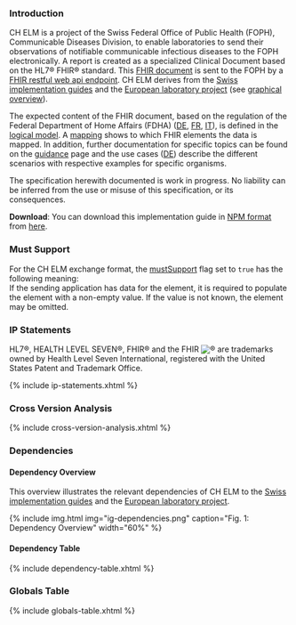 ### Introduction
CH ELM is a project of the Swiss Federal Office of Public Health (FOPH), Communicable Diseases Division, to enable laboratories to send their observations of notifiable communicable infectious diseases to the FOPH electronically.
A report is created as a specialized Clinical Document based on the HL7® FHIR® standard. This [FHIR document](document.html) is sent to the FOPH by a [FHIR restful web api endpoint](api.html). CH ELM derives from the [Swiss implementation guides](https://fhir.ch/) and the [European laboratory project](https://build.fhir.org/ig/hl7-eu/laboratory/branches/master/index.html) (see [graphical overview](#dependency-overview)).

The expected content of the FHIR document, based on the regulation of the Federal Department of Home Affairs (FDHA) ([DE](https://www.fedlex.admin.ch/eli/cc/2015/892/de), [FR](https://www.fedlex.admin.ch/eli/cc/2015/892/fr), [IT](https://www.fedlex.admin.ch/eli/cc/2015/892/it)), is defined in the [logical model](StructureDefinition-LaboratoryReport.html). A [mapping](StructureDefinition-LaboratoryReport-mappings.html#mappings-for-ch-elm-laboratory-report-to-fhir-hl7-org-fhir-r4) shows to which FHIR elements the data is mapped. In addition, further documentation for specific topics can be found on the [guidance](guidance.html) page and the use cases ([DE](usecase-german.html)) describe the different scenarios with respective examples for specific organisms.

<div markdown="1" class="stu-note">

The specification herewith documented is work in progress. No liability can be inferred from the use or misuse of this specification, or its consequences.

</div>

**Download**: You can download this implementation guide in [NPM format](https://confluence.hl7.org/display/FHIR/NPM+Package+Specification) from [here](package.tgz).

### Must Support
For the CH ELM exchange format, the [mustSupport](https://www.hl7.org/fhir/profiling.html#mustsupport) flag set to `true` has the following meaning:   
If the sending application has data for the element, it is required to populate the element with a non-empty value. If the value is not known, the element may be omitted.

### IP Statements
HL7®, HEALTH LEVEL SEVEN®, FHIR® and the FHIR <img src="icon-fhir-16.png" style="float: none; margin: 0px; padding: 0px; vertical-align: bottom"/>&reg; are trademarks owned by Health Level Seven International, registered with the United States Patent and Trademark Office.

{% include ip-statements.xhtml %}

### Cross Version Analysis

{% include cross-version-analysis.xhtml %}

### Dependencies

#### Dependency Overview
This overview illustrates the relevant dependencies of CH ELM to the [Swiss implementation guides](https://fhir.ch/) and the [European laboratory project](https://build.fhir.org/ig/hl7-eu/laboratory/branches/master/index.html).

{% include img.html img="ig-dependencies.png" caption="Fig. 1: Dependency Overview" width="60%" %}

#### Dependency Table
{% include dependency-table.xhtml %}

### Globals Table

{% include globals-table.xhtml %}
